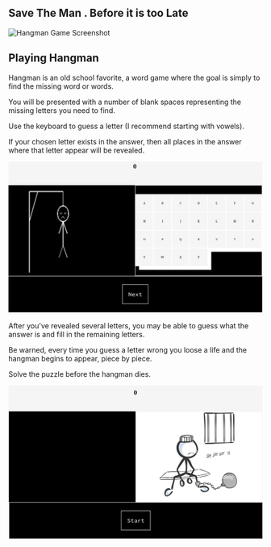 ## Save The Man . Before it is too Late

![Hangman Game Screenshot](./convict.png "Minesweeper Game Screenshot")

## Playing Hangman

Hangman is an old school favorite, a word game where the goal is simply to find the missing word or words.

You will be presented with a number of blank spaces representing the missing letters you need to find.

Use the keyboard to guess a letter (I recommend starting with vowels).

If your chosen letter exists in the answer, then all places in the answer where that letter appear will be revealed.


![Hangman Game Screenshot](./Screenshots/hangman2.png "Minesweeper Game Screenshot")


After you've revealed several letters, you may be able to guess what the answer is and fill in the remaining letters.

Be warned, every time you guess a letter wrong you loose a life and the hangman begins to appear, piece by piece.

Solve the puzzle before the hangman dies.


![Hangman Game Screenshot](./Screenshots/hangman1.png "Minesweeper Game Screenshot")
